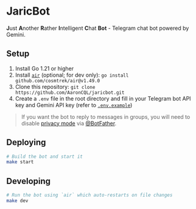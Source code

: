 # JaricBot

**J**ust **A**nother **R**ather **I**ntelligent **C**hat **Bot** - Telegram chat bot powered by Gemini.

## Setup

1. Install Go 1.21 or higher
2. Install [`air`](https://github.com/cosmtrek/air) (optional; for dev only): `go install github.com/cosmtrek/air@v1.49.0`
3. Clone this repository: `git clone https://github.com/AaronCQL/jaricbot.git`
4. Create a `.env` file in the root directory and fill in your Telegram bot API key and Gemini API key (refer to [`.env.example`](./.env.example))

> If you want the bot to reply to messages in groups, you will need to disable [privacy mode](https://core.telegram.org/bots#privacy-mode) via [@BotFather](https://t.me/BotFather).

## Deploying

```sh
# Build the bot and start it
make start
```

## Developing

```sh
# Run the bot using `air` which auto-restarts on file changes
make dev
```
